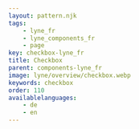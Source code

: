 ```yaml
---
layout: pattern.njk
tags: 
    - lyne_fr
    - lyne_components_fr
    - page
key: checkbox-lyne_fr
title: Checkbox
parent: components-lyne_fr
image: lyne/overview/checkbox.webp
keywords: checkbox
order: 110
availablelanguages: 
    - de
    - en
---
```

